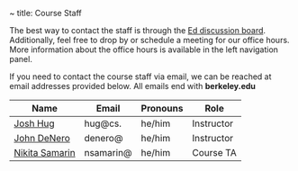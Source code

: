 ~ title: Course Staff

The best way to contact the staff is through the [Ed discussion board](https://edstem.org/us/courses/8605/discussion/). Additionally, feel free to drop by or schedule a meeting for our office hours. More information about the office hours is available in the left navigation panel. 

If you need to contact the course staff via email, we can be reached at email addresses provided below. All emails end with **berkeley.edu**

| Name                                                                        | Email     | Pronouns | Role       |
|-----------------------------------------------------------------------------|-----------|----------|------------|
| [Josh Hug](https://www2.eecs.berkeley.edu/Faculty/Homepages/joshhug.html)   | hug@cs.   | he/him   | Instructor |
| [John DeNero](https://www2.eecs.berkeley.edu/Faculty/Homepages/denero.html) | denero@   | he/him   | Instructor |
| [Nikita Samarin](https://nikitasamarin.com/)                                | nsamarin@ | he/him   | Course TA  |



